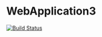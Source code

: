 # WebApplication3
[![Build Status](https://dev.azure.com/myazure20230628/sjkwebappproject/_apis/build/status%2FAzDevOpsOrg.WebApplication3?branchName=master)](https://dev.azure.com/myazure20230628/sjkwebappproject/_build/latest?definitionId=3&branchName=master)
